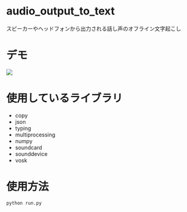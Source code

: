 # audio_output_to_text
スピーカーやヘッドフォンから出力される話し声のオフライン文字起こし

# デモ
[![](https://img.youtube.com/vi/8TGZBzI9u7E/0.jpg)](https://www.youtube.com/watch?v=8TGZBzI9u7E)

# 使用しているライブラリ
- copy
- json
- typing
- multiprocessing
- numpy
- soundcard
- sounddevice
- vosk

# 使用方法
```bash
python run.py
```

